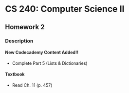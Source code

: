 CS 240: Computer Science II
===========================

Homework 2
----------

### Description

#### New Codecademy Content Added!!

* Complete Part 5 (Lists & Dictionaries)

#### Textbook

* Read Ch. 11 (p. 457)

